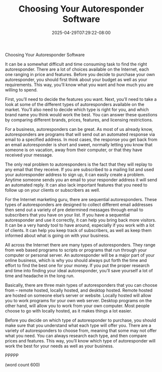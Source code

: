 ﻿---
title: "Choosing Your Autoresponder Software"
date: 2025-04-29T07:29:22-08:00
description: "Auto Responders Tips for Web Success"
featured_image: "/images/Auto Responders.jpg"
tags: ["Auto Responders"]
---

Choosing Your Autoresponder Software

It can be a somewhat difficult and time consuming task to find the right autoresponder.  There are a lot of choices available on the Internet, each one ranging in price and features.  Before you decide to purchase your own autoresponder, you should first think about your budget as well as your requirements.  This way, you’ll know what you want and how much you are willing to spend.

First, you’ll need to decide the features you want.  Next, you’ll need to take a look at some of the different types of autoresponders available on the market.  You’ll also need to decide which type is right for you, and which brand name you think would work the best.  You can answer these questions by comparing different brands, prices, features, and licensing restrictions.

For a business, autoresponders can be great.  As most of us already know, autoresponders are programs that will send out an automated response via email to a specified address.  In most cases, the response you get back from an email autoresponder is short and sweet, normally letting you know that someone is on vacation, away from their computer, or that they have received your message.

The only real problem to autoresponders is the fact that they will replay to any email that they receive.  If you are subscribed to a mailing list and used your autoresponder address to sign up, it can easily create a problem.  Anytime someone sends you an email to your responder address it will send an automated reply.  It can also lack important features that you need to follow up on your clients or subscribers as well.

For the Internet marketing guru, there are sequential autoresponders.  These types of autoresponders are designed to collect different email addresses then send out a variety of pre determined messages through email to subscribers that you have on your list.  If you have a sequential autoresponder and use it correctly, it can help you bring back more visitors.  It can be a very handy tool to have around, especially if you work with a lot of clients.  It can help you keep track of subscribers, as well as keep them informed about what is going on with your business.

All across the Internet there are many types of autoresponders.  They range from web based programs to scripts or programs that run through your computer or personal server.  An autoresponder will be a major part of your online business, which is why you should always put forth the time and effort to find the best one for your money.  If you put the proper research and time into finding your ideal autoresponder, you’ll save yourself a lot of time and headache in the long run.

Basically, there are three main types of autoresponders that you can choose from – remote hosted, locally hosted, and desktop hosted.  Remote hosted are hosted on someone else’s server or website.  Locally hosted will allow you to work programs for your own web server.  Desktop programs on the other hand, will allow you to work from your own computer.  Most people choose to go with locally hosted, as it makes things a lot easier.

Before you decide on which type of autoresponder to purchase, you should make sure that you understand what each type will offer you.  There are a variety of autoresponders to choose from, meaning that some may not offer what you need.  You can always research each type, and then compare prices and features.  This way, you’ll know which type of autoresponder will work the best for your needs as well as your business.

PPPPP

(word count 600)
